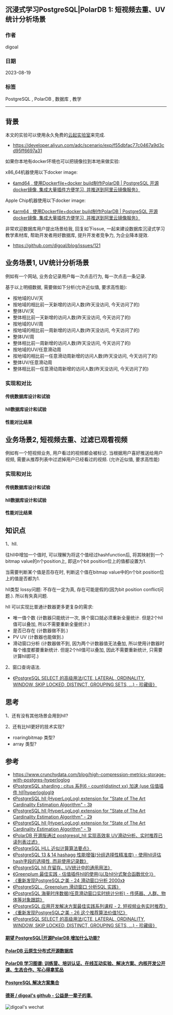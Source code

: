 ## 沉浸式学习PostgreSQL|PolarDB 1: 短视频去重、UV统计分析场景    
      
### 作者      
digoal      
      
### 日期      
2023-08-19    
      
### 标签      
PostgreSQL , PolarDB , 数据库 , 教学   
      
----      
      
## 背景     
本文的实验可以使用永久免费的[云起实验室](https://developer.aliyun.com/adc/scenario/exp/f55dbfac77c0467a9d3cd95ff6697a31)来完成.    
- https://developer.aliyun.com/adc/scenario/exp/f55dbfac77c0467a9d3cd95ff6697a31  
  
如果你本地有docker环境也可以把镜像拉到本地来做实验:  
   
x86_64机器使用以下docker image:  
- [《amd64 , 使用Dockerfile+docker build制作PolarDB | PostgreSQL 开源docker镜像, 集成大量插件方便学习, 并推送到阿里云镜像服务》](../202307/20230710_03.md)  
  
Apple Chip机器使用以下docker image:  
- [《arm64 , 使用Dockerfile+docker build制作PolarDB | PostgreSQL 开源docker镜像, 集成大量插件方便学习, 并推送到阿里云镜像服务》](../202308/20230814_02.md)  
   
非常欢迎数据库用户提出场景给我, 回复如下issue, 一起来建设数据库沉浸式学习教学素材库, 帮助开发者用好数据库, 提升开发者竞争力, 为企业降本提效.  
- https://github.com/digoal/blog/issues/121
  
## 业务场景1, UV统计分析场景  
例如有一个网站, 业务会记录用户每一次点击行为, 每一次点击一条记录.   
  
基于以上明细数据, 需要做如下分析(允许近似值, 要求高性能):   
- 按地域的UV/天  
- 按地域的相比前一天新增的访问人数(昨天没访问, 今天访问了的)  
- 整体UV/天  
- 整体相比前一天新增的访问人数(昨天没访问, 今天访问了的)  
- 按地域的UV/周  
- 按地域的相比前一周新增的访问人数(昨天没访问, 今天访问了的)  
- 整体UV/周  
- 整体相比前一周新增的访问人数(昨天没访问, 今天访问了的)  
- 按地域的UV/任意滑动周  
- 按地域的相比前一任意滑动周新增的访问人数(昨天没访问, 今天访问了的)  
- 整体UV/任意滑动周  
- 整体相比前一任意滑动周新增的访问人数(昨天没访问, 今天访问了的)  
  
  
### 实现和对比  
#### 传统数据库设计和试验  
  
  
#### hll数据库设计和试验  
  
  
#### 性能对比结果  
  
  
## 业务场景2, 短视频去重、过滤已观看视频  
  
例如有一个短视频业务, 用户看过的视频都会被标记.  当根据用户喜好推送给用户视频, 需要从推荐列表中过滤掉用户已经看过的视频. (允许近似值, 要求高性能)   
  
  
### 实现和对比  
  
  
#### 传统数据库设计和试验  
  
  
#### hll数据库设计和试验  
  
  
#### 性能对比结果  
  
  
## 知识点  
1、hll.  
  
往hll中增加一个值时, 可以理解为将这个值经过hashfunction后, 将其映射到一个bitmap value的n个position上, 即这n个bit position位上的值都设置为1.    
  
当需要判断某个值是否存在时, 判断这个值在bitmap value中的n个bit position位上的值是否都为1.   
  
hll类型 lossy问题: 不存在一定为真, 存在可能是假的(因为bit position conflict问题.). 所以有失真问题.   
  
  
hll 可以实现比普通计数器更多更复杂的需求:    
- 唯一值个数 (计数器只能统计一次, 换个窗口就必须重新全量统计. 但是2个hll值可以叠加, 所以不需要重新全量统计.)   
- 是否已存在 (计数器做不到.)   
- PV UV (计数器也能做到.)   
- 滑动窗口分析 (计数器做不到, 因为两个计数器值无法叠加, 所以使用计数器时每个维度都要重新统计. 但是2个hll值可以叠加, 因此不需要重新统计, 只需要计算hll即可.)   
  
2、窗口查询语法.  
- [《PostgreSQL SELECT 的高级用法(CTE, LATERAL, ORDINALITY, WINDOW, SKIP LOCKED, DISTINCT, GROUPING SETS, ...) - 珍藏级》](../201802/20180226_05.md)  
  
## 思考  
  
1、还有没有其他场景会用到hll?  
  
2、还有比hll更好的技术实现?  
- roaringbitmap 类型?  
- array 类型?   
  
  
## 参考  
- https://www.crunchydata.com/blog/high-compression-metrics-storage-with-postgres-hyperloglog  
- [《PostgreSQL sharding : citus 系列6 - count(distinct xx) 加速 (use 估值插件 hll|hyperloglog)》](../201809/20180913_04.md)    
- [《PostgreSQL hll (HyperLogLog) extension for "State of The Art Cardinality Estimation Algorithm" - 3》](../201302/20130228_01.md)    
- [《PostgreSQL hll (HyperLogLog) extension for "State of The Art Cardinality Estimation Algorithm" - 2》](../201302/20130227_01.md)    
- [《PostgreSQL hll (HyperLogLog) extension for "State of The Art Cardinality Estimation Algorithm" - 1》](../201302/20130226_01.md)    
- [《PolarDB 开源版通过 postgresql_hll 实现高效率 UV滑动分析、实时推荐已读列表过滤》](../202212/20221213_01.md)    
- [《PostgreSQL HLL 近似计算算法要点》](../202010/20201011_02.md)    
- [《PostgreSQL 13 & 14 hashagg 性能增强(分组选择性精准度) - 使用hll评估hash字段的选择性, 而非使用记录数》](../202008/20200803_05.md)    
- [《PostgreSQL hll 在留存、UV统计中的通用用法》](../202006/20200610_01.md)    
- [《Greenplum 最佳实践 - 估值插件hll的使用(以及hll分式聚合函数优化)》](../201608/20160825_02.md)    
- [《重新发现PostgreSQL之美 - 24 滑动窗口分析 2000x》](../202106/20210614_01.md)    
- [《PostgreSQL、Greenplum 滑动窗口 分析SQL 实践》](../201711/20171129_01.md)    
- [《PostgreSQL 海量时序数据(任意滑动窗口实时统计分析) - 传感器、人群、物体等对象跟踪》](../201707/20170705_01.md)    
- [《PostgreSQL 应用开发解决方案最佳实践系列课程 - 2. 短视频业务实时推荐》](../202105/20210503_01.md)    
- [《重新发现PostgreSQL之美 - 26 这个推荐算法价值1亿》](../202106/20210615_09.md)    
- [《PostgreSQL SELECT 的高级用法(CTE, LATERAL, ORDINALITY, WINDOW, SKIP LOCKED, DISTINCT, GROUPING SETS, ...) - 珍藏级》](../201802/20180226_05.md)  
  
#### [期望 PostgreSQL|开源PolarDB 增加什么功能?](https://github.com/digoal/blog/issues/76 "269ac3d1c492e938c0191101c7238216")
  
  
#### [PolarDB 云原生分布式开源数据库](https://github.com/ApsaraDB "57258f76c37864c6e6d23383d05714ea")
  
  
#### [PolarDB 学习图谱: 训练营、培训认证、在线互动实验、解决方案、内核开发公开课、生态合作、写心得拿奖品](https://www.aliyun.com/database/openpolardb/activity "8642f60e04ed0c814bf9cb9677976bd4")
  
  
#### [PostgreSQL 解决方案集合](../201706/20170601_02.md "40cff096e9ed7122c512b35d8561d9c8")
  
  
#### [德哥 / digoal's github - 公益是一辈子的事.](https://github.com/digoal/blog/blob/master/README.md "22709685feb7cab07d30f30387f0a9ae")
  
  
![digoal's wechat](../pic/digoal_weixin.jpg "f7ad92eeba24523fd47a6e1a0e691b59")
  
